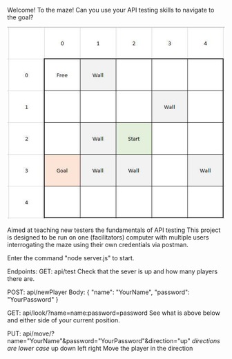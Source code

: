 Welcome! To the maze!
Can you use your API testing skills to navigate to the goal?


![](Images/The%20Maze.jpg)


Aimed at teaching new testers the fundamentals of API testing
This project is designed to be run on one (facilitators) computer with multiple users interrogating the maze using their own credentials via postman.

Enter the command "node server.js" to start.

Endpoints:
GET: api/test
Check that the sever is up and how many players there are.

POST: api/newPlayer
Body:
{
	"name": "YourName",
	"password": "YourPassword"
}

GET: api/look/?name=name:password=password
See what is above below and either side of your current position.


PUT: api/move/?name="YourName"&password="YourPassword"&direction="up"
*directions are lower case*
up
down
left
right
Move the player in the direction
